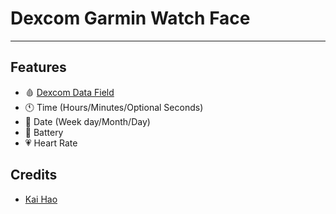 # Dexcom Garmin Watch Face

---

## Features
- 🩸 [Dexcom Data Field](https://www.youtube.com/watch?v=ft0Y9ImIE4Q)
- 🕚 Time (Hours/Minutes/Optional Seconds)
- 📅 Date (Week day/Month/Day)
- 🔋 Battery
- 💗 Heart Rate

## Credits

- [Kai Hao](https://kaihao.dev/posts/Develop-a-Garmin-watch-face)
